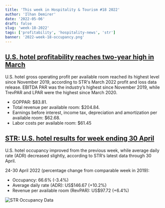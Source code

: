 ```yaml
---
title: 'This week in Hospitality & Tourism #18 2022'
author: 'Ilhan Demirer'
date: '2022-05-06'
draft: false
slug: 'week-18-2022'
tags: ['profitability', 'hospitality-news', 'str']
banner: '2022-week-18-occupancy.png'
---
```


## [U.S. hotel profitability reaches two-year high in March](https://www.hotelmanagement.net/operate/us-hotel-profitability-reaches-two-year-high-march)

U.S. hotel gross operating profit per available room reached its highest level since November 2019, according to STR's March 2022 profit and loss data release. EBITDA PAR was the industry’s highest since November 2019, while TrevPAR and LPAR were the highest since March 2020.

- GOPPAR: $83.81.
- Total revenue per available room: $204.84.
- Earnings before interest, income tax, depreciation and amortization per available room: $62.68.
- Labor costs per available room: $61.45

## [STR: U.S. hotel results for week ending 30 April](https://str.com/press-release/str-us-hotel-results-week-ending-30-april)

U.S. hotel occupancy improved from the previous week, while average daily rate (ADR) decreased slightly, according to STR‘s latest data through 30 April.

24-30 April 2022 (percentage change from comparable week in 2019):

- Occupancy: 66.6% (-3.4%)
- Average daily rate (ADR): US$146.67 (+10.2%)
- Revenue per available room (RevPAR): US$97.72 (+6.4%)

![STR Occupancy Data](/images/blogimages/2022-week-18-occupancy.png)
